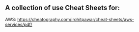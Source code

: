 ## A collection of use Cheat Sheets for:

AWS: https://cheatography.com/irohitpawar/cheat-sheets/aws-services/pdf/
